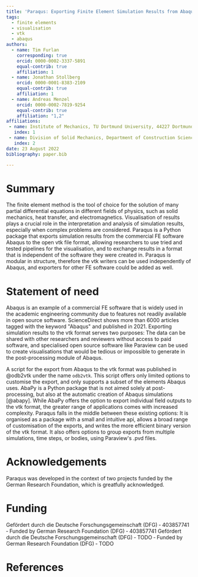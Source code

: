 ```yaml
---
title: 'Paraqus: Exporting Finite Element Simulation Results from Abaqus to VTK'
tags:
  - finite elements
  - visualisation
  - vtk
  - abaqus
authors:
  - name: Tim Furlan
    corresponding: true
    orcid: 0000-0002-3337-5891
    equal-contrib: true
    affiliation: 1
  - name: Jonathan Stollberg
    orcid: 0000-0001-8383-2109
    equal-contrib: true
    affiliation: 1
  - name: Andreas Menzel
    orcid: 0000-0002-7819-9254
    equal-contrib: true
    affiliation: "1,2"
affiliations:
 - name: Institute of Mechanics, TU Dortmund University, 44227 Dortmund, Germany
   index: 1
 - name: Division of Solid Mechanics, Department of Construction Sciences, Lund University, P.O. Box 118, SE-22100 Lund, Sweden
   index: 2
date: 23 August 2022
bibliography: paper.bib

---
```


# Summary

The finite element method is the tool of choice for the solution of many partial differential equations in different fields of physics, such as solid mechanics, heat transfer, and electromagnetics. Visualisation of results plays a crucial role in the interpretation and analysis of simulation results, especially when complex problems are considered. Paraqus is a Python package that exports simulation results from the commercial FE software Abaqus to the open vtk file format, allowing researchers to use tried and tested pipelines for the visualisation, and to exchange results in a format that is independent of the software they were created in. Paraqus is modular in structure, therefore the vtk writers can be used independently of Abaqus, and exporters for other FE software could be added as well.


# Statement of need

Abaqus is an example of a commercial FE software that is widely used in the academic engineering community due to features not readily available in open source software. ScienceDirect shows more than 6000 articles tagged with the keyword "Abaqus" and published in 2021. Exporting simulation results to the vtk format serves two purposes: The data can be shared with other researchers and reviewers without access to paid software, and specialised open source software like Paraview can be used to create visualisations that would be tedious or impossible to generate in the post-processing module of Abaqus.

A script for the export from Abaqus to the vtk format was published in @odb2vtk under the name ``odb2vtk``. This script offers only limited options to customise the export, and only supports a subset of the elements Abaqus uses. AbaPy is a Python package that is not aimed solely at post-processing, but also at the automatic creation of Abaqus simulations [@abapy]. While AbaPy offers the option to export individual field outputs to the vtk format, the greater range of applications comes with increased complexity. Paraqus falls in the middle between these existing options: It is organised as a package with a small and intuitive api, allows a broad range of customisation of the exports, and writes the more efficient binary version of the vtk format. It also offers options to group exports from multiple simulations, time steps, or bodies, using Paraview's .pvd files.


# Acknowledgements

Paraqus was developed in the context of two projects funded by the German Research Foundation, which is greatfully acknowledged.


# Funding

Gefördert durch die Deutsche Forschungsgemeinschaft (DFG) ‐ 403857741 ‐ Funded by German Research Foundation (DFG) ‐ 403857741
Gefördert durch die Deutsche Forschungsgemeinschaft (DFG) ‐ TODO ‐ Funded by German Research Foundation (DFG) ‐ TODO


# References


